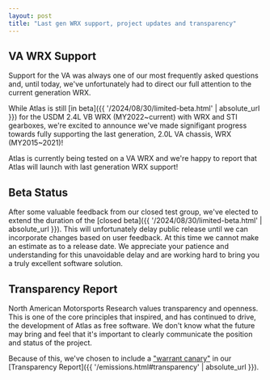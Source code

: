 ```yaml
---
layout: post
title: "Last gen WRX support, project updates and transparency"
---
```


## VA WRX Support

Support for the VA was always one of our most frequently asked questions and, until today, we've unfortunately had to direct our full attention to the current generation WRX.

While Atlas is still [in beta]({{ '/2024/08/30/limited-beta.html' | absolute_url }}) for the USDM 2.4L VB WRX (MY2022~current) with WRX and STI gearboxes, we're excited to announce we've made signifigant progress towards fully supporting the last generation, 2.0L VA chassis, WRX (MY2015~2021)!

Atlas is currently being tested on a VA WRX and we're happy to report that Atlas will launch with last generation WRX support!

## Beta Status

After some valuable feedback from our closed test group, we've elected to extend the duration of the [closed beta]({{ '/2024/08/30/limited-beta.html' | absolute_url }}). This will unfortunately delay public release until we can incorporate changes based on user feedback. At this time we cannot make an estimate as to a release date. We appreciate your patience and understanding for this unavoidable delay and are working hard to bring you a truly excellent software solution.

## Transparency Report

North American Motorsports Research values transparency and openness. This is one of the core principles that inspired, and has continued to drive, the development of Atlas as free software. We don't know what the future may bring and feel that it's important to clearly communicate the position and status of the project. 

Because of this, we've chosen to include a ["warrant canary"](https://www.cloudflare.com/learning/privacy/what-is-warrant-canary/) in our [Transparency Report]({{ '/emissions.html#transparency' | absolute_url }}).
